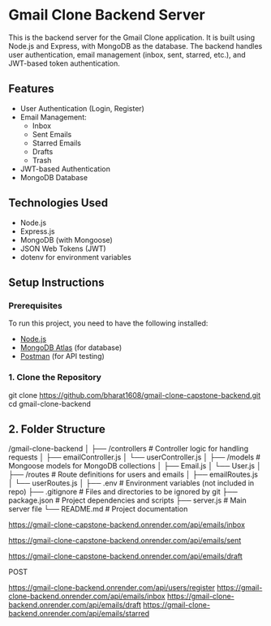 # Gmail Clone Backend Server

This is the backend server for the Gmail Clone application. It is built using Node.js and Express, with MongoDB as the database. The backend handles user authentication, email management (inbox, sent, starred, etc.), and JWT-based token authentication.

## Features

- User Authentication (Login, Register)
- Email Management:
  - Inbox
  - Sent Emails
  - Starred Emails
  - Drafts
  - Trash
- JWT-based Authentication
- MongoDB Database

## Technologies Used

- Node.js
- Express.js
- MongoDB (with Mongoose)
- JSON Web Tokens (JWT)
- dotenv for environment variables

## Setup Instructions

### Prerequisites

To run this project, you need to have the following installed:

- [Node.js](https://nodejs.org/en/download/)
- [MongoDB Atlas](https://www.mongodb.com/cloud/atlas) (for database)
- [Postman](https://www.postman.com/downloads/) (for API testing)

### 1. Clone the Repository


git clone https://github.com/bharat1608/gmail-clone-capstone-backend.git
cd gmail-clone-backend

 ## 2. Folder Structure

/gmail-clone-backend
│
├── /controllers          # Controller logic for handling requests
│   ├── emailController.js
│   └── userController.js
│
├── /models               # Mongoose models for MongoDB collections
│   ├── Email.js
│   └── User.js
│
├── /routes               # Route definitions for users and emails
│   ├── emailRoutes.js
│   └── userRoutes.js
│
├── .env                  # Environment variables (not included in repo)
├── .gitignore            # Files and directories to be ignored by git
├── package.json          # Project dependencies and scripts
├── server.js             # Main server file
└── README.md             # Project documentation

https://gmail-clone-capstone-backend.onrender.com/api/emails/inbox

https://gmail-clone-capstone-backend.onrender.com/api/emails/sent

https://gmail-clone-capstone-backend.onrender.com/api/emails/draft


POST 

https://gmail-clone-backend.onrender.com/api/users/register
https://gmail-clone-backend.onrender.com/api/emails/inbox
https://gmail-clone-backend.onrender.com/api/emails/draft
https://gmail-clone-backend.onrender.com/api/emails/starred
